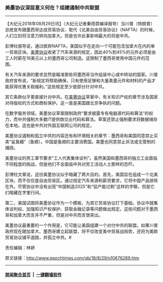 ### 美墨协议深层意义何在？组建遏制中共联盟
------------------------

<p>【大纪元2018年08月29日讯】（大纪元记者秦雨霏编译报导）当川普（特朗普）总统宣布跟墨西哥达成贸易协议、取代《北美自由贸易协议》（NAFTA）的时候，人们立刻将注意力转向加拿大。但是也许此事影响最大的将是中共。</p>
<p data-align="left">彭博社报导说，通过摈弃NAFTA，美国似乎在走向一个可能包含加拿大在内的单一贸易区块。<a href="http://www.epochtimes.com/gb/tag/%E7%BE%8E%E5%A2%A8%E5%8D%8F%E8%AE%AE.html">美墨协议</a>收紧了汽车来源的规定，因此40%到45%的元件必须是由工人时薪在16美元以上的墨西哥公司制造。这限制了墨西哥使用中国元件的范围。</p>
<p data-align="left">有关汽车来源的要求显然是瞄准那些将墨西哥当作组装中心或中转站的国家。川普政府宣布说，“新规定将帮助确保，只有使用足够和大量美墨元件和材料的产品才能获得优惠关税福利。”这些规定至少是部分针对中共。</p>
<p data-align="left">其它条款似乎更直接针对中共。在<a href="http://www.epochtimes.com/gb/tag/%E7%BE%8E%E5%A2%A8%E5%8D%8F%E8%AE%AE.html">美墨协议</a>草案中，有关知识产权的章节涉及国家对待版权的方式和商标保护。这一直是美国跟北京争执的问题。</p>
<p data-align="left">在数字服务领域，美墨协议草案限制政府“要求披露专有电脑源代码和算法”的权力，而中共强制大多数IT提供商交出代码和算法。草案还禁止强制要求将数据储存在本地。这也是中共对外国互联网公司的规定。</p>
<p data-align="left">美墨协议遏制和孤立中共的内容还有和环境相关的章节：墨西哥和美国同意禁止买卖“鲨鱼鳍”（鱼翅）。中国是鱼翅的主要消费国。美墨也同意禁止非法或无管制的捕捞。</p>
<p data-align="left">美墨协议的劳工章节要求“工人代表集体谈判”。虽然美国和墨西哥的独立工会面临不同程度的挑战，但是他们不会面临中共对劳工活动人士那样的恐吓。</p>
<p data-align="left">彭博社文章说，这份美墨协议似乎暗藏了两大目的。首先，美国旨在组成一个北美区块，而不仅仅是自由贸易区。通过规定汽车来源和薪资要求，它将中国产品排除在外。尽管协议中没有出现“中国制造2025”和“铝产能过剩”这样的字眼，但是它们暗藏在字里行间。</p>
<p data-align="left">第二，美国试图将美墨协议作为一个模板，为其它贸易协议打下基础。协议中就集体谈判权、加强知识产权保护、获取金融记录等问题做出规定。这些问题对于墨西哥和加拿大而言并不严重，但是对中共而言很突出。</p>
<p>美墨协议最重要的一个作用是，它可能让美国组建一个对付中共的联盟。如果川普政府现在跟加拿大、墨西哥建立起联盟，将不仅改变美中贸易战局势，还将为美欧贸易协议铺平道路，并孤立中共。#</p>
<p>责任编辑：林妍</p>

原文链接：http://www.epochtimes.com/gb/18/8/29/n10676289.htm


------------------------
#### [禁闻聚合首页](https://github.com/gfw-breaker/banned-news/blob/master/README.md) &nbsp;|&nbsp;  [一键翻墙软件](https://github.com/gfw-breaker/nogfw/blob/master/README.md)